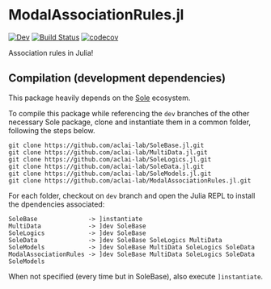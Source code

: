 # ModalAssociationRules.jl

<!-- [![Stable](https://img.shields.io/badge/docs-stable-blue.svg)](https://aclai-lab.github.io/ModalAssociationRules.jl/) -->
[![Dev](https://img.shields.io/badge/docs-dev-blue.svg)](https://aclai-lab.github.io/ModalAssociationRules.jl/dev)
[![Build Status](https://api.cirrus-ci.com/github/aclai-lab/ModalAssociationRules.jl.svg?branch=main)](https://cirrus-ci.com/github/aclai-lab/ModalAssociationRules.jl)
[![codecov](https://codecov.io/gh/aclai-lab/ModalAssociationRules.jl/branch/main/graph/badge.svg?token=LT9IYIYNFI)](https://codecov.io/gh/aclai-lab/ModalAssociationRules.jl)

Association rules in Julia!

## Compilation (development dependencies)

This package heavily depends on the [Sole](https://github.com/aclai-lab/Sole.jl) ecosystem.

To compile this package while referencing the `dev` branches of the other necessary Sole package, clone and instantiate them in a common folder, following the steps below.

    git clone https://github.com/aclai-lab/SoleBase.jl.git
    git clone https://github.com/aclai-lab/MultiData.jl.git
    git clone https://github.com/aclai-lab/SoleLogics.jl.git
    git clone https://github.com/aclai-lab/SoleData.jl.git
    git clone https://github.com/aclai-lab/SoleModels.jl.git
    git clone https://github.com/aclai-lab/ModalAssociationRules.jl.git

For each folder, checkout on `dev` branch and open the Julia REPL to install the dpendencies associated:

    SoleBase              -> ]instantiate
    MultiData             -> ]dev SoleBase
    SoleLogics            -> ]dev SoleBase
    SoleData              -> ]dev SoleBase SoleLogics MultiData
    SoleModels            -> ]dev SoleBase MultiData SoleLogics SoleData
    ModalAssociationRules -> ]dev SoleBase MultiData SoleLogics SoleData SoleModels

When not specified (every time but in SoleBase), also execute ```]instantiate```.
